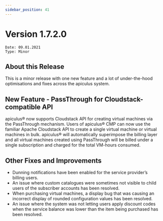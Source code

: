 ```yaml
---
sidebar_position: 41
---
```

# Version 1.7.2.0
```
Date: 09.01.2021
Type: Minor
```

## About this Release

This is a minor release with one new feature and a lot of under-the-hood optimisations and fixes across the apiculus system.

## New Feature - PassThrough for Cloudstack-compatible API

apiculus® now supports Cloudstack API for creating virtual machines via the PassThrough mechanism. Users of apiculus® CMP can now use the familiar Apache Cloudstack API to create a single virtual machine or virtual machines in bulk. apiculus® will automatically superimpose the billing layer and all virtual machines created using PassThrough will be billed under a single subscription and charged for the total VM-hours consumed.

## Other Fixes and Improvements

- Dunning notifications have been enabled for the service provider’s billing users.
- An issue where custom catalogues were sometimes not visible to child users of the subscriber accounts has been resolved.
- When purchasing virtual machines, a display bug that was causing an incorrect display of rounded configuration values has been resolved.
- An issue where the system was not letting users apply discount codes when the service balance was lower than the item being purchased has been resolved.
